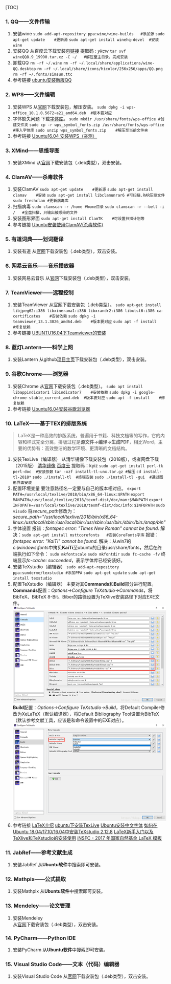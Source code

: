 [TOC]

### 1. QQ——文件传输

1. 安装wine
`sudo add-apt-repository ppa:wine/wine-builds   #添加源`
`sudo apt-get update    #更新源`
`sudo apt-get install winehq-devel  #安装wine`
2. 安装QQ
从百度云下载安装包[链接](https://pan.baidu.com/s/1kENXtaEBtxmtBhlC-1g3ZA) 提取码 : *ykcw*
`tar xvf wineQQ8.9_19990.tar.xz -C ~/   #解压至主目录，完成安装`
3. 卸载QQ
`rm -rf ~/.wine`
`rm -rf ~/.local/share/applications/wine-QQ.desktop`
`rm -rf ~/.local/share/icons/hicolor/256x256/apps/QQ.png`
`rm -rf ~/.fonts/simsun.ttc`
4. 参考链接
[ubuntu安装新版QQ](https://www.cnblogs.com/sangewuxie/p/7477261.html)

### 2. WPS——文件编辑

1. 安装WPS
从[官网](http://www.wps.cn/product/wpslinux/)下载安装包，解压安装。
`sudo dpkg -i wps-office_10.1.0.5672~a21_amd64.deb  #版本要对应`
2. 字体缺失问题
下载[字体库](http://vdisk.weibo.com/s/ajLw30suHpSUg?from=page_100505_profile&wvr=6)。
`sudo mkdir /usr/share/fonts/wps-office #创建文件夹`
`sudo cp -r wps_symbol_fonts.zip /usr/share/fonts/wps-office    #移入字体库`
`sudo unzip wps_symbol_fonts.zip    #解压至当前文件夹`
3. 参考链接
[Ubuntu16.04 安装WPS（亲测）](https://blog.csdn.net/superrunner_wujin/article/details/78158165)

### 3. XMind——思维导图

1. 安装XMind
从[官网](https://www.xmind.net/download/zen)下载安装包（.deb类型），双击安装。

### 4. ClamAV——杀毒软件

1. 安装ClamAV
`sudo apt-get update    #更新源`
`sudo apt-get install clamav    #安装`
`sudo apt-get install libclamunrar6 #可扫描.RAR压缩文件`
`sudo freshclam #更新病毒库`
2. 扫描病毒
`sudo clamscan -r /home #home目录`
`sudo clamscan -r --bell -i /   #全盘扫描，只输出被感染的文件`
3. 安装图形界面
`sudo apt-get install ClamTK    #可设置扫描计划等`
4. 参考链接
[Ubuntu安装使用ClamAV(杀毒软件)](http://blog.topspeedsnail.com/archives/4300)

### 5. 有道词典——划词翻译

1. 安装有道 
从[官网](http://cidian.youdao.com/index-linux.html)下载安装包（.deb类型），双击安装。

### 6. 网易云音乐——音乐播放器

1. 安装网易云音乐
从[官网](https://music.163.com/#/download)下载安装包（.deb类型），双击安装。

### 7. TeamViewer——远程控制

1. 安装TeamViewer
从[官网](https://www.teamviewer.com/cn/download/linux/)下载安装包（.deb类型）。
`sudo apt-get install libjpeg62:i386 libxinerama1:i386 libxrandr2:i386 libxtst6:i386 ca-certificates    #安装依赖`
`sudo dpkg -i teamviewer_13.1.3026_amd64.deb    #版本要对应`
`sudo apt -f install    #修复依赖`
2. 参考链接 
[UBUNTU16.04下Teamviewer的安装](https://blog.csdn.net/weixin_41887832/article/details/79832991)

### 8. 蓝灯Lantern——科学上网

1. 安装Lantern
从github[项目主页](https://github.com/getlantern)下载安装包（.deb类型），双击安装。

### 9. 谷歌Chrome——浏览器

1. 安装Chrome 
从[官网](https://www.google.cn/chrome/index.html)下载安装包（.deb类型）。
`sudo apt install libappindicator1 libindicator7    #安装依赖`
`sudo dpkg -i google-chrome-stable_current_amd.deb  #版本要对应`
`sudo apt -f install    #修复依赖`
2. 参考链接
[Ubuntu16.04安装谷歌浏览器](https://blog.csdn.net/Muleung/article/details/80623533)

### 10. LaTeX——基于ΤΕΧ的排版系统

>LaTeX是一种高效的排版系统，普遍用于书籍、科技文档等的写作，它的内容和样式完全分离，排版过程是**源文件→编译→生成PDF**，相比Word，主要的优势有：高效整洁的数学环境、更清晰的文档结构。

1. 安装TexLive（编译器）
从清华镜像下载安装包（2018版），或者网盘下载（2015版）
[清华镜像](https://mirrors.tuna.tsinghua.edu.cn/CTAN/systems/texlive/tlnet/)    [百度云](https://pan.baidu.com/s/120xZjoFR1dcBKK6jf2L-SQ)   提取码：kyiz
`sudo apt-get install perl-tk perl-doc  #安装依赖`
`tar -xzf install-tl-unx.tar.gz #解压`
`cd install-tl-2018*`
`sudo ./install-tl  #终端安装`
`sudo ./install-tl -gui  #通过图形界面安装`
2. 配置环境变量
要注意路径名一定要与自己的版本相对应。
`export PATH=/usr/local/texlive/2018/bin/x86_64-linux:$PATH`
`export MANPATH=/usr/local/texlive/2018/texmf-dist/doc/man:$MANPATH`
`export INFOPATH=/usr/local/texlive/2018/texmf-dist/doc/info:$INFOPATH`
`sudo visudo`
将*secure_path*修改为：*secure_path="/usr/local/texlive/2018/bin/x86_64-linux:/usr/local/sbin:/usr/local/bin:/usr/sbin:/usr/bin:/sbin:/bin:/snap/bin"*
3. 字体设置
报错：*fontspec error: "Times New Roman" cannot be found.*
解决：`sudo apt-get install msttcorefonts   #安装CoreFonts字库`
报错：*fontspec error: "KaiTi" cannot be found.*
解决：从win7的*c:\windows\fonts*中拷贝**KaiTi**至ubuntu的目录/usr/share/fonts，然后在终端执行如下命令：
`sudo mkfontscale`
`sudo mkfontdir`
`sudo fc-cache -fv`
终端显示*fc-cache: succeeded*，表示字体库已经安装好。
4. 安装TeXstudio（编辑器）
`sudo add-apt-repository ppa:sunderme/texstudio #添加PPA`
`sudo apt-get update`
`sudo apt-get install texstudio`
5. 配置TeXstudio（编辑器）
主要对其**Commands**和**Build**部分进行配置。
**Commands**配置：*Options→Configure TeXstudio→Commands*，将BibTeX、BibTeX 8-Bit、Biber的路径设置为TeXlive安装路径下对应EXE文件。
![Commands](./img/Commands.png)
**Build**配置：*Options→Configure TeXstudio→Build*，将Default Compiler修改为XeLaTeX（默认编译器），将Default Bibliography Tool设置为BibTeX（默认参考文献工具，应该是和命令设置中的EXE对应）。
![Build](./img/Build.png)
6. 参考链接
[LaTeX介绍](https://zhuanlan.zhihu.com/p/32058882)
[ubuntu下安装TexLive](http://www.levizebulon.cn/2019/01/03/ubuntu%E4%B8%8B%E5%AE%89%E8%A3%85TexLive/)
[Ubuntu安装中文字体](http://www.cnblogs.com/windfall/p/4982584.html)
[如何在Ubuntu 18.04/17.10/16.04中安装TeXstudio 2.12.8](https://www.linuxidc.com/Linux/2018-04/151691.htm)
[LaTeX新手入门以及TeXlive和TeXstudio的安装使用](https://blog.csdn.net/zywhehe/article/details/83113214#%E4%B8%80%E3%80%81%E5%91%BD%E4%BB%A4%E5%92%8C%E6%9E%84%E5%BB%BA%E8%AE%BE%E7%BD%AE)
[iNSFC - 2017 年国家自然基金 LaTeX 模板](https://github.com/YimianDai/iNSFC)

### 11. JabRef——参考文献生成

1. 安装JabRef
从**Ubuntu软件**中搜索即可安装。

### 12. Mathpix——公式提取

1. 安装Mathpix
从**Ubuntu软件**中搜索即可安装。

### 13. Mendeley——论文管理

1. 安装Mendeley  
从[官网](https://www.mendeley.com/download-desktop/)下载安装包（.deb类型），双击安装。

### 14. PyCharm——Python IDE

1. 安装PyCharm
从**Ubuntu软件**中搜索即可安装。

### 15. Visual Studio Code——文本（代码）编辑器

1. 安装Visual Studio Code
从[官网](https://code.visualstudio.com/)下载安装包（.deb类型），双击安装。
